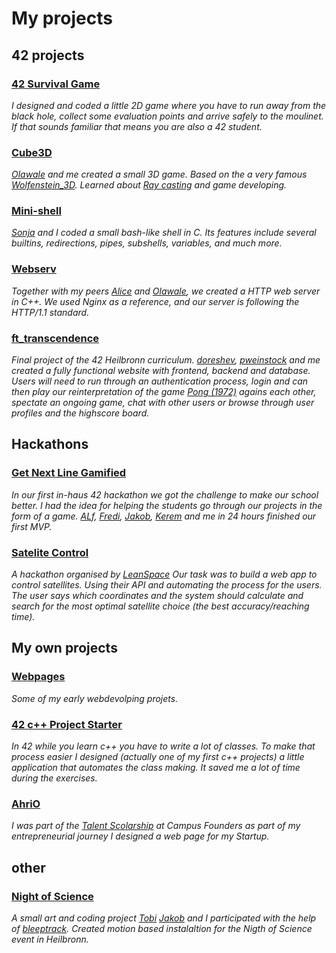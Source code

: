 # My projects
## 42 projects
### [42 Survival Game](https://github.com/tomah56/42_survivalgame)
_I designed and coded a little 2D game where you have to run away from the black hole, collect some evaluation points and arrive safely to the moulinet. If that sounds familiar that means you are also a 42 student._

### [Cube3D](https://github.com/tomah56/cube3D)
_[Olawale]() and me created a small 3D game. Based on the a very famous [Wolfenstein_3D](https://en.wikipedia.org/wiki/Wolfenstein_3D). Learned about [Ray casting](https://en.wikipedia.org/wiki/Ray_casting) and game developing._

### [Mini-shell](https://github.com/tomah56/minishell)
_[Sonja]() and I coded a small bash-like shell in C. Its features include several builtins, redirections, pipes, subshells, variables, and much more._

### [Webserv](https://github.com/tomah56/42-webserv) 
_Together with my peers [Alice](https://github.com/akamlah) and [Olawale](https://github.com/Sirelaw), we created a HTTP web server in C++. We used Nginx as a reference, and our server is following the HTTP/1.1 standard._

### [ft_transcendence](https://github.com/tomah56/ft_transcendence)
_Final project of the 42 Heilbronn curriculum. [doreshev](https://github.com/doreshev), [pweinstock](https://github.com/pweinstock) and me created a fully functional website with frontend, backend and database.
Users will need to run through an authentication process, login and can then play our reinterpretation of the game [Pong (1972)](https://en.wikipedia.org/wiki/Pong) agains each other, spectate an ongoing game, chat with other users or browse through user profiles and the highscore board._

## Hackathons
### [Get Next Line Gamified](https://github.com/tomah56/42_hackatlon)
_In our first in-haus 42 hackathon we got the challenge to make our school better. I had the idea for helping the students go through our projects in the form of a game. [ALf](https://github.com/alfjl), [Fredi](https://github.com/Fredi-B), [Jakob](https://github.com/jweeeezy), [Kerem](https://github.com/K-isikoglu) and me in 24 hours finished our first MVP._ 

### [Satelite Control](https://github.com/tomah56/leanspace_-hackathon)
_A hackathon organised by [LeanSpace](https://leanspace.io/) Our task was to build a web app to control satellites. Using their API and automating the process for the users. The user says which coordinates and the system should calculate and search for the most optimal satellite choice (the best accuracy/reaching time)._

## My own projects
### [Webpages](https://github.com/tomah56/tamas.a.tokesi.github.io)
_Some of my early webdevolping projets._

### [42 c++ Project Starter](https://github.com/tomah56/cppProjectStarter)
_In 42 while you learn c++ you have to write a lot of classes. To make that process easier I designed (actually one of my first c++ projects) a little application that automates the class making. It saved me a lot of time during the exercises._

### [AhriO](https://github.com/tomah56/kalleweb)
_I was part of the [Talent Scolarship](https://campusfounders.de/talent/talent-scholarship-program/) at Campus Founders as part of my entrepreneurial journey I designed a web page for my Startup._

## other
### [Night of Science](https://github.com/tomah56/nightscience)

_A small art and coding project [Tobi](https://github.com/tobbel42) [Jakob](https://github.com/jweeeezy) and I participated with the help of [bleeptrack](https://github.com/bleeptrack). Created motion based instalaltion for the Nigth of Science event in Heilbronn._
